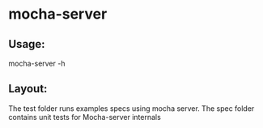 mocha-server
============


## Usage:

  mocha-server -h

## Layout:
The test folder runs examples specs using mocha server.
The spec folder contains unit tests for Mocha-server internals
